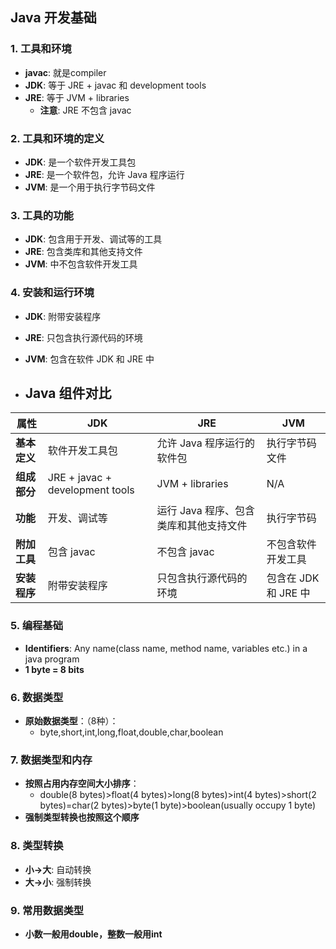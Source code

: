 ## Java 开发基础

### 1. 工具和环境

- **javac**: 就是compiler
- **JDK**: 等于 JRE + javac 和 development tools
- **JRE**: 等于 JVM + libraries
    - **注意**: JRE 不包含 javac

### 2. 工具和环境的定义

- **JDK**: 是一个软件开发工具包
- **JRE**: 是一个软件包，允许 Java 程序运行
- **JVM**: 是一个用于执行字节码文件

### 3. 工具的功能

- **JDK**: 包含用于开发、调试等的工具
- **JRE**: 包含类库和其他支持文件
- **JVM**: 中不包含软件开发工具

### 4. 安装和运行环境

- **JDK**: 附带安装程序
- **JRE**: 只包含执行源代码的环境
- **JVM**: 包含在软件 JDK 和 JRE 中

- ## Java 组件对比

|       属性       |              JDK               |                   JRE                  |         JVM         |
|-----------------|-------------------------------|---------------------------------------|--------------------|
| **基本定义**    | 软件开发工具包                 | 允许 Java 程序运行的软件包             | 执行字节码文件     |
| **组成部分**    | JRE + javac + development tools| JVM + libraries                        | N/A                |
| **功能**        | 开发、调试等                    | 运行 Java 程序、包含类库和其他支持文件 | 执行字节码          |
| **附加工具**    | 包含 javac                      | 不包含 javac                           | 不包含软件开发工具  |
| **安装程序**    | 附带安装程序                    | 只包含执行源代码的环境                 | 包含在 JDK 和 JRE 中|



### 5. 编程基础

- **Identifiers**: Any name(class name, method name, variables etc.) in a java program
- **1 byte = 8 bits**

### 6. 数据类型

- **原始数据类型**：（8种）：
    - byte,short,int,long,float,double,char,boolean

### 7. 数据类型和内存

- **按照占用内存空间大小排序**：
    - double(8 bytes)>float(4 bytes)>long(8 bytes)>int(4 bytes)>short(2 bytes)=char(2 bytes)>byte(1 byte)>boolean(usually occupy 1 byte)
- **强制类型转换也按照这个顺序**

### 8. 类型转换

- **小->大**: 自动转换
- **大->小**: 强制转换

### 9. 常用数据类型

- **小数一般用double，整数一般用int**
